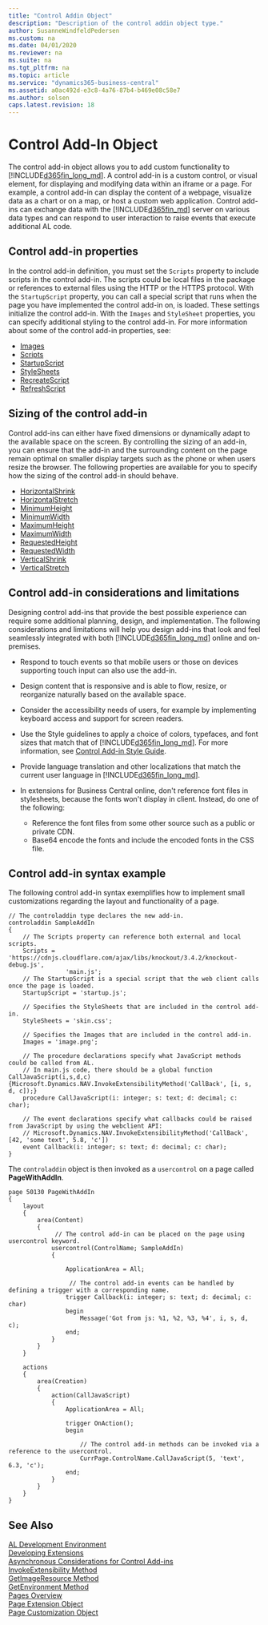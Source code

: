 ```yaml
---
title: "Control Addin Object"
description: "Description of the control addin object type."
author: SusanneWindfeldPedersen
ms.custom: na
ms.date: 04/01/2020
ms.reviewer: na
ms.suite: na
ms.tgt_pltfrm: na
ms.topic: article
ms.service: "dynamics365-business-central"
ms.assetid: a0ac492d-e3c8-4a76-87b4-b469e08c58e7
ms.author: solsen
caps.latest.revision: 18
---
```


# Control Add-In Object

The control add-in object allows you to add custom functionality to [!INCLUDE[d365fin_long_md](includes/d365fin_long_md.md)]. A control add-in is a custom control, or visual element, for displaying and modifying data within an iframe or a page. For example, a control add-in can display the content of a webpage, visualize data as a chart or on a map, or host a custom web application. Control add-ins can exchange data with the [!INCLUDE[d365fin_md](includes/d365fin_md.md)] server on various data types and can respond to user interaction to raise events that execute additional AL code.

## Control add-in properties
In the control add-in definition, you must set the `Scripts` property to include scripts in the control add-in. The scripts could be local files in the package or references to external files using the HTTP or the HTTPS protocol. With the `StartupScript` property, you can call a special script that runs when the page you have implemented the control add-in on, is loaded. These settings initialize the control add-in. With the `Images` and `StyleSheet` properties, you can specify additional styling to the control add-in. For more information about some of the control add-in properties, see:
- [Images](properties/devenv-images-property.md)
- [Scripts](properties/devenv-scripts-property.md)
- [StartupScript](properties/devenv-startupscript-property.md)
- [StyleSheets](properties/devenv-stylesheets-property.md)
- [RecreateScript](properties/devenv-recreatescript-property.md)
- [RefreshScript](properties/devenv-refreshscript-property.md)




<!--The layout properties are set to define the size of the control add-in. It is recommended to apply some size to the add-in using these properties. The properties `VerticalStretch` and `HorizontalStretch` determine how the control add-in behaves in the client when the window it is displayed in is resized. The default value is false which means that the control add-in is not resized vertically, or horizontally. The value `true` means that the control add-in is resized vertically, or horizontally. The values set by the `RequestedHeight` and `RequestedWidth` properties determine the minimum resize value of the control add-in. Read more about the sizing of control add-ins in the next section.
-->

## Sizing of the control add-in
Control add-ins can either have fixed dimensions or dynamically adapt to the available space on the screen. By controlling the sizing of an add-in, you can ensure that the add-in and the surrounding content on the page remain optimal on smaller display targets such as the phone or when users resize the browser. The following properties are available for you to specify how the sizing of the control add-in should behave.
<!--To control that the sizing of the control add-in is always optimal, even on smaller display targets, such as the phone, some settings are available when you write the control add-in. The settings make sure that resizing of the control add-in works on all client types. The properties that allow you to obtain this are the following: 


- [VerticalShrink](properties/devenv-verticalshrink-property.md)
- [HorizontalShrink](properties/devenv-horizontalshrink-property.md)
- [MinimumHeight](properties/devenv-minimumheight-property.md)
- [MinimumWidth](properties/devenv-minimumwidth-property.md)
- [MaximumHeight](properties/devenv-maximumheight-property.md)
- [MaximumWidth](properties/devenv-maximumwidth-property.md)
- [VerticalStretch](properties/devenv-verticalstretch-property.md)
- [HorizontalStretch](properties/devenv-horizontalstretch-property.md)
- [RequestedHeight](properties/devenv-requestedheight-property.md)
- [RequestedWidth](properties/devenv-requestedwidth-property.md)
- [Scripts](properties/devenv-scripts-property.md)
- [StyleSheets](properties/devenv-stylesheets-property.md)
- [Images](properties/devenv-images-property.md)
- [StartupScript](properties/devenv-startupscript-property.md)
- [RecreateScript](properties/devenv-recreatescript-property.md)
- [RefreshScript](properties/devenv-refreshscript-property.md)
-->

- [HorizontalShrink](properties/devenv-horizontalshrink-property.md)
- [HorizontalStretch](properties/devenv-horizontalstretch-property.md)
- [MinimumHeight](properties/devenv-minimumheight-property.md)
- [MinimumWidth](properties/devenv-minimumwidth-property.md)
- [MaximumHeight](properties/devenv-maximumheight-property.md)
- [MaximumWidth](properties/devenv-maximumwidth-property.md)
- [RequestedHeight](properties/devenv-requestedheight-property.md)
- [RequestedWidth](properties/devenv-requestedwidth-property.md)
- [VerticalShrink](properties/devenv-verticalshrink-property.md)
- [VerticalStretch](properties/devenv-verticalstretch-property.md)


## Control add-in considerations and limitations

Designing control add-ins that provide the best possible experience can require some additional planning, design, and implementation. The following considerations and limitations will help you design add-ins that look and feel seamlessly integrated with both [!INCLUDE[d365fin_long_md](includes/d365fin_long_md.md)] online and on-premises. 

- Respond to touch events so that mobile users or those on devices supporting touch input can also use the add-in.
- Design content that is responsive and is able to flow, resize, or reorganize naturally based on the available space.
- Consider the accessibility needs of users, for example by implementing keyboard access and support for screen readers.
- Use the Style guidelines to apply a choice of colors, typefaces, and font sizes that match that of [!INCLUDE[d365fin_long_md](includes/d365fin_long_md.md)]. For more information, see [Control Add-in Style Guide](devenv-control-addin-style.md).
- Provide language translation and other localizations that match the current user language in [!INCLUDE[d365fin_long_md](includes/d365fin_long_md.md)].
- In extensions for Business Central online, don't reference font files in stylesheets, because the fonts won't display in client. Instead, do one of the following:

  - Reference the font files from some other source such as a public or private CDN.
  - Base64 encode the fonts and include the encoded fonts in the CSS file.

## Control add-in syntax example
The following control add-in syntax exemplifies how to implement small customizations regarding the layout and functionality of a page.

```
// The controladdin type declares the new add-in.
controladdin SampleAddIn
{
    // The Scripts property can reference both external and local scripts.
    Scripts = 'https://cdnjs.cloudflare.com/ajax/libs/knockout/3.4.2/knockout-debug.js',
                'main.js';
    // The StartupScript is a special script that the web client calls once the page is loaded.
    StartupScript = 'startup.js';

    // Specifies the StyleSheets that are included in the control add-in.
    StyleSheets = 'skin.css';

    // Specifies the Images that are included in the control add-in.
    Images = 'image.png';

    // The procedure declarations specify what JavaScript methods could be called from AL.
    // In main.js code, there should be a global function CallJavaScript(i,s,d,c) {Microsoft.Dynamics.NAV.InvokeExtensibilityMethod('CallBack', [i, s, d, c]);}
    procedure CallJavaScript(i: integer; s: text; d: decimal; c: char);

    // The event declarations specify what callbacks could be raised from JavaScript by using the webclient API:
    // Microsoft.Dynamics.NAV.InvokeExtensibilityMethod('CallBack', [42, 'some text', 5.8, 'c'])
    event Callback(i: integer; s: text; d: decimal; c: char);
}
```

The `controladdin` object is then invoked as a `usercontrol` on a page called **PageWithAddIn**. 

```
page 50130 PageWithAddIn
{
    layout
    {
        area(Content)
        {
             // The control add-in can be placed on the page using usercontrol keyword.
            usercontrol(ControlName; SampleAddIn)
            {

                ApplicationArea = All;

                 // The control add-in events can be handled by defining a trigger with a corresponding name.
                trigger Callback(i: integer; s: text; d: decimal; c: char)
                begin
                    Message('Got from js: %1, %2, %3, %4', i, s, d, c);
                end;
            }
        }
    }

    actions
    {
        area(Creation)
        {
            action(CallJavaScript)
            {
                ApplicationArea = All;

                trigger OnAction();
                begin
                    
                    // The control add-in methods can be invoked via a reference to the usercontrol.
                    CurrPage.ControlName.CallJavaScript(5, 'text', 6.3, 'c');
                end;
            }
        }
    }
}
```

## See Also  
[AL Development Environment](devenv-reference-overview.md)  
[Developing Extensions](devenv-dev-overview.md)  
[Asynchronous Considerations for Control Add-ins](devenv-control-addin-asynchronous-considerations.md)  
[InvokeExtensibility Method](methods/devenv-invokeextensibility-method.md)  
[GetImageResource Method](methods/devenv-getimageresource-method.md)  
[GetEnvironment Method](methods/devenv-getenvironment-method.md)  
[Pages Overview](devenv-pages-overview.md)  
[Page Extension Object](devenv-page-ext-object.md)  
[Page Customization Object](devenv-page-customization-object.md)
